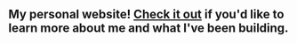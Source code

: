 ## My personal website! [Check it out](https://jlindner.netlify.app/) if you'd like to learn more about me and what I've been building.
